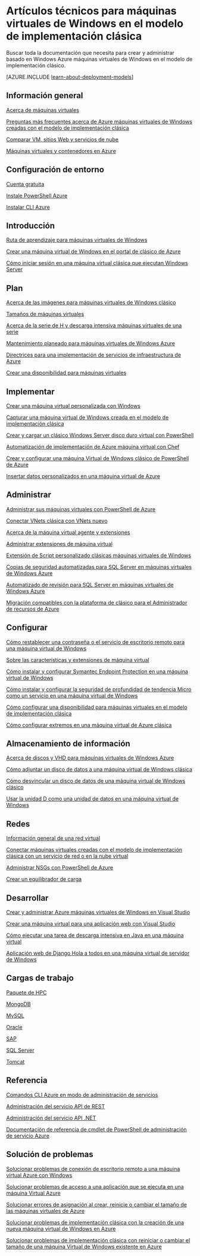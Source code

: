 <properties
   pageTitle="Artículos técnicos para máquinas virtuales de Windows clásico | Microsoft Azure"
   description="Una lista completa de artículos de la documentación de Microsoft Azure máquinas virtuales de Windows en el modelo de implementación clásica"
   services="virtual-machines-windows"
   documentationCenter=""
   authors="cynthn"
   manager="timlt"
   tags="azure-service-management"
   editor=""/>

<tags
   ms.service="virtual-machines-windows"
   ms.devlang="na"
   ms.topic="article"
   ms.tgt_pltfrm="vm-windows"
   ms.workload="infrastructure-services"
   ms.date="08/05/2016"
   ms.author="cynthn"/>

# <a name="technical-articles-for-windows-vms-in-the-classic-deployment-model"></a>Artículos técnicos para máquinas virtuales de Windows en el modelo de implementación clásica


Buscar toda la documentación que necesita para crear y administrar basado en Windows Azure máquinas virtuales de Windows en el modelo de implementación clásico.

[AZURE.INCLUDE [learn-about-deployment-models](../../includes/learn-about-deployment-models-classic-include.md)]


## <a name="overview"></a>Información general

[Acerca de máquinas virtuales](virtual-machines-windows-about.md)

[Preguntas más frecuentes acerca de Azure máquinas virtuales de Windows creadas con el modelo de implementación clásica](virtual-machines-windows-classic-faq.md)

[Comparar VM, sitios Web y servicios de nube](../app-service-web/choose-web-site-cloud-service-vm.md)

[Máquinas virtuales y contenedores en Azure](virtual-machines-windows-containers.md)



## <a name="environment-setup"></a>Configuración de entorno

[Cuenta gratuita](https://azure.microsoft.com/free/)
 
[Instale PowerShell Azure](../powershell-install-configure.md)

[Instalar CLI Azure](../xplat-cli-install.md)


## <a name="get-started"></a>Introducción
[Ruta de aprendizaje para máquinas virtuales de Windows](https://azure.microsoft.com/documentation/learning-paths/virtual-machines/)

[Crear una máquina virtual de Windows en el portal de clásico de Azure](virtual-machines-windows-classic-tutorial.md)

[Cómo iniciar sesión en una máquina virtual clásica que ejecutan Windows Server](virtual-machines-windows-classic-connect-logon.md)




## <a name="plan"></a>Plan

[Acerca de las imágenes para máquinas virtuales de Windows clásico](virtual-machines-windows-classic-about-images.md)

[Tamaños de máquinas virtuales](virtual-machines-windows-sizes.md)

[Acerca de la serie de H y descarga intensiva máquinas virtuales de una serie](virtual-machines-windows-a8-a9-a10-a11-specs.md)

[Mantenimiento planeado para máquinas virtuales de Windows Azure](virtual-machines-windows-planned-maintenance.md)

[Directrices para una implementación de servicios de infraestructura de Azure](virtual-machines-windows-infrastructure-subscription-accounts-guidelines.md)

[Crear una disponibilidad para máquinas virtuales](virtual-machines-windows-classic-configure-availability.md)


## <a name="deploy"></a>Implementar

[Crear una máquina virtual personalizada con Windows](virtual-machines-windows-classic-createportal.md)

[Capturar una máquina virtual de Windows creada en el modelo de implementación clásica](virtual-machines-windows-classic-capture-image.md)

[Crear y cargar un clásico Windows Server disco duro virtual con PowerShell](virtual-machines-windows-classic-createupload-vhd.md)

[Automatización de implementación de Azure máquina virtual con Chef](virtual-machines-windows-chef-automation.md)

[Crear y configurar una máquina Virtual de Windows clásico de PowerShell de Azure](virtual-machines-windows-classic-create-powershell.md)

[Insertar datos personalizados en una máquina virtual de Azure](virtual-machines-windows-classic-inject-custom-data.md)


## <a name="manage"></a>Administrar

[Administrar sus máquinas virtuales con PowerShell de Azure](virtual-machines-windows-classic-manage-psh.md)
    
[Conectar VNets clásica con VNets nuevo](../vpn-gateway/vpn-gateway-connect-different-deployment-models-powershell.md)
    
[Acerca de la máquina virtual agente y extensiones](virtual-machines-windows-classic-agents-and-extensions.md)

[Administrar extensiones de máquina virtual](virtual-machines-windows-classic-manage-extensions.md)

[Extensión de Script personalizado clásicas máquinas virtuales de Windows](virtual-machines-windows-classic-extensions-customscript.md)

[Copias de seguridad automatizadas para SQL Server en máquinas virtuales de Windows Azure](virtual-machines-windows-classic-sql-automated-backup.md)

[Automatizado de revisión para SQL Server en máquinas virtuales de Windows Azure](virtual-machines-windows-classic-sql-automated-patching.md)

[Migración compatibles con la plataforma de clásico para el Administrador de recursos de Azure](virtual-machines-windows-migration-classic-resource-manager-deep-dive.md)



## <a name="configure"></a>Configurar

[Cómo restablecer una contraseña o el servicio de escritorio remoto para una máquina virtual de Windows](virtual-machines-windows-reset-rdp.md)

[Sobre las características y extensiones de máquina virtual](virtual-machines-windows-extensions-features.md)

[Cómo instalar y configurar Symantec Endpoint Protection en una máquina virtual de Windows](virtual-machines-windows-classic-install-symantec.md)
    
[Cómo instalar y configurar la seguridad de profundidad de tendencia Micro como un servicio en una máquina virtual de Windows](virtual-machines-windows-classic-install-trend.md)

[Cómo configurar una disponibilidad para máquinas virtuales en el modelo de implementación clásica](virtual-machines-windows-classic-configure-availability.md)

[Cómo configurar extremos en una máquina virtual de Azure clásica](virtual-machines-windows-classic-setup-endpoints.md)

## <a name="storage"></a>Almacenamiento de información

[Acerca de discos y VHD para máquinas virtuales de Windows Azure](virtual-machines-windows-about-disks-vhds.md)
    
[Cómo adjuntar un disco de datos a una máquina virtual de Windows clásica](virtual-machines-windows-classic-attach-disk.md)

[Cómo desvincular un disco de datos de una máquina virtual de Windows clásico](virtual-machines-windows-classic-detach-disk.md)

[Usar la unidad D como una unidad de datos en una máquina virtual de Windows](virtual-machines-windows-classic-change-drive-letter.md)

## <a name="networking"></a>Redes

[Información general de una red virtual](../virtual-network/virtual-networks-overview.md)

[Conectar máquinas virtuales creadas con el modelo de implementación clásica con un servicio de red o en la nube virtual](virtual-machines-windows-classic-connect-vms.md)
    
[Administrar NSGs con PowerShell de Azure](../virtual-network/virtual-networks-create-nsg-classic-ps.md)
    
[Crear un equilibrador de carga](../load-balancer/load-balancer-get-started-internet-classic-portal.md)

    

## <a name="develop"></a>Desarrollar

[Crear y administrar Azure máquinas virtuales de Windows en Visual Studio](virtual-machines-windows-classic-manage-visual-studio.md)

[Crear una máquina virtual para una aplicación web con Visual Studio](virtual-machines-windows-classic-web-app-visual-studio.md)

[Cómo ejecutar una tarea de descarga intensiva en Java en una máquina virtual](virtual-machines-windows-classic-java-run-compute-intensive-task.md)

[Aplicación web de Django Hola a todos en una máquina virtual de servidor de Windows](virtual-machines-windows-classic-python-django-web-app.md)
        


## <a name="workloads"></a>Cargas de trabajo

[Paquete de HPC](virtual-machines-windows-hpcpack-cluster-options.md)

[MongoDB](virtual-machines-windows-classic-install-mongodb.md)

[MySQL](virtual-machines-windows-classic-mysql-2008r2.md)

[Oracle](http://www.oracle.com/technetwork/topics/cloud/faq-1963009.html#support)

[SAP](virtual-machines-windows-classic-sap-get-started.md)

[SQL Server](virtual-machines-windows-sql-server-iaas-overview.md)

[Tomcat](virtual-machines-windows-classic-java-run-tomcat-app-server.md)


## <a name="reference"></a>Referencia
[Comandos CLI Azure en modo de administración de servicios](../virtual-machines-command-line-tools.md)

[Administración del servicio API de REST](https://msdn.microsoft.com/library/azure/ee460799.aspx)

[Administración del servicio API .NET](https://msdn.microsoft.com/library/azure/mt420161.aspx)

[Documentación de referencia de cmdlet de PowerShell de administración de servicio Azure](https://msdn.microsoft.com/library/azure/dn708504.aspx)

## <a name="troubleshooting"></a>Solución de problemas

[Solucionar problemas de conexión de escritorio remoto a una máquina virtual Azure con Windows](virtual-machines-windows-troubleshoot-rdp-connection.md)

[Solucionar problemas de acceso a una aplicación que se ejecuta en una máquina Virtual Azure](virtual-machines-windows-troubleshoot-app-connection.md)

[Solucionar errores de asignación al crear, reinicie o cambiar el tamaño de las máquinas virtuales de Azure](virtual-machines-windows-allocation-failure.md)

[Solucionar problemas de implementación clásica con la creación de una nueva máquina virtual de Windows en Azure](virtual-machines-windows-classic-troubleshoot-deployment-new-vm.md)

[Solucionar problemas de implementación clásica con reiniciar o cambiar el tamaño de una máquina Virtual de Windows existente en Azure](windows/classic/virtual-machines-windows-classic-restart-resize-error-troubleshooting.md)




